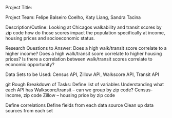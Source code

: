 Project Title: 

Project Team: Felipe Balseiro Coelho, Katy Liang, Sandra Tacina

Description/Outline:
Looking at Chicagos walkability and transit scores by zip code how do those scores impact the population specifically at income, housing prices and socioeconomic status. 

Research Questions to Answer:
Does a high walk/transit score correlate to a higher income?
Does a high walk/transit score correlate to higher housing prices?
Is there a correlation between walk/transit scores correlate to economic opportunity?

Data Sets to be Used: Census API, Zillow API, Walkscore API, Transit API

git Rough Breakdown of Tasks:
Define list of variables
Understanding what each API has
Walkscore/transit – can we group by zip code?
Census- income, zip code
Zillow – housing price by zip code

Define correlations
Define fields from each data source
Clean up data sources from each set
